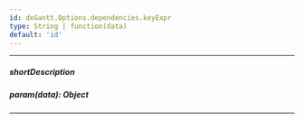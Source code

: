```yaml
---
id: dxGantt.Options.dependencies.keyExpr
type: String | function(data)
default: 'id'
---
```

---
##### shortDescription

##### param(data): Object

---
